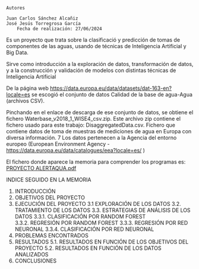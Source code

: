 	Autores
 
	Juan Carlos Sánchez Alcañiz
 	José Jesús Torregrosa García
		Fecha de realización: 27/06/2024

Es un proyecto que trata sobre la clasificació y predicción de tomas de componentes de las aguas, usando de técnicas de Inteligencia Artificial y Big Data.

Sirve como introducción a la exploración de datos, transformación de datos, y a la construcción y validación de modelos con distintas técnicas de Inteligencia Artificial

De la página web https://data.europa.eu/data/datasets/dat-163-en?locale=es se escogió el conjunto de datos Calidad de la base de agua-Agua (archivos CSV).  

Pinchando en el enlace de descarga de ese conjunto de datos, se obtiene el fichero Waterbase_v2018_1_WISE4_csv.zip. Este archivo zip contiene el fichero usado para este trabajo: DisaggregatedData.csv. Fichero que contiene datos de toma de muestras de mediciones de agua en Europa con diversa información.
7
Los datos pertenecen a la Agencia del entorno europeo (European Environment Agency - https://data.europa.eu/data/catalogues/eea?locale=es/  )

El fichero donde aparece la memoria para comprender los programas es: [PROYECTO ALERTAQUA.pdf](https://github.com/user-attachments/files/16032227/PROYECTO.ALERTAQUA.pdf)
  
INDICE SEGUIDO EN LA MEMORIA

1. INTRODUCCIÓN	
2. OBJETIVOS DEL PROYECTO
3. EJECUCIÓN DEL PROYECTO
  3.1  EXPLORACIÓN DE LOS DATOS
  3.2. TRATAMIENTO DE LOS DATOS	
  3.3. ESTRATEGIAS DE ANÁLISIS DE LOS DATOS	
    3.3.1. CLASIFICACIÓN POR RANDOM FOREST	
    3.3.2. REGRESIÓN POR RANDOM FOREST
    3.3.3. REGRESIÓN POR RED NEURONAL
    3.3.4. CLASIFICACIÓN POR RED NEURONAL
4. PROBLEMAS ENCONTRADOS
5. RESULTADOS
    5.1. RESULTADOS EN FUNCIÓN DE LOS OBJETIVOS DEL PROYECTO
    5.2. RESULTADOS EN FUNCIÓN DE LOS DATOS ANALIZADOS
6. CONCLUSIONES


